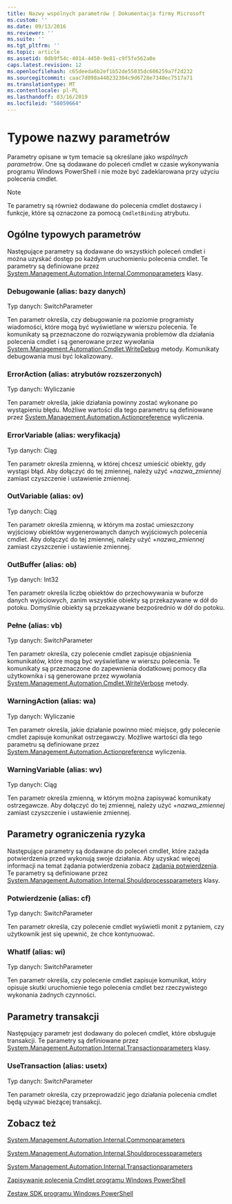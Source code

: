 ```yaml
---
title: Nazwy wspólnych parametrów | Dokumentacja firmy Microsoft
ms.custom: ''
ms.date: 09/13/2016
ms.reviewer: ''
ms.suite: ''
ms.tgt_pltfrm: ''
ms.topic: article
ms.assetid: 0db9f54c-4014-4450-9e81-c9f5fe562a0e
caps.latest.revision: 12
ms.openlocfilehash: c65deeda6b2ef1b52de55035dc606259a7f2d232
ms.sourcegitcommit: caac7d098a448232304c9d6728e7340ec7517a71
ms.translationtype: MT
ms.contentlocale: pl-PL
ms.lasthandoff: 03/16/2019
ms.locfileid: "58059664"
---
```

# <a name="common-parameter-names"></a>Typowe nazwy parametrów

Parametry opisane w tym temacie są określane jako *wspólnych parametrów*. One są dodawane do poleceń cmdlet w czasie wykonywania programu Windows PowerShell i nie może być zadeklarowana przy użyciu polecenia cmdlet.

> [!NOTE]
> Te parametry są również dodawane do polecenia cmdlet dostawcy i funkcje, które są oznaczone za pomocą `CmdletBinding` atrybutu.

## <a name="general-common-parameters"></a>Ogólne typowych parametrów

Następujące parametry są dodawane do wszystkich poleceń cmdlet i można uzyskać dostęp po każdym uruchomieniu polecenia cmdlet. Te parametry są definiowane przez [System.Management.Automation.Internal.Commonparameters](/dotnet/api/System.Management.Automation.Internal.CommonParameters) klasy.

### <a name="debug-alias-db"></a>Debugowanie (alias: bazy danych)

Typ danych: SwitchParameter

Ten parametr określa, czy debugowanie na poziomie programisty wiadomości, które mogą być wyświetlane w wierszu polecenia. Te komunikaty są przeznaczone do rozwiązywania problemów dla działania polecenia cmdlet i są generowane przez wywołania [System.Management.Automation.Cmdlet.WriteDebug](/dotnet/api/System.Management.Automation.Cmdlet.WriteDebug) metody. Komunikaty debugowania musi być lokalizowany.

### <a name="erroraction-alias-ea"></a>ErrorAction (alias: atrybutów rozszerzonych)

Typ danych: Wyliczanie

Ten parametr określa, jakie działania powinny zostać wykonane po wystąpieniu błędu. Możliwe wartości dla tego parametru są definiowane przez [System.Management.Automation.Actionpreference](/dotnet/api/System.Management.Automation.ActionPreference) wyliczenia.

### <a name="errorvariable-alias-ev"></a>ErrorVariable (alias: weryfikacją)

Typ danych: Ciąg

Ten parametr określa zmienną, w której chcesz umieścić obiekty, gdy wystąpi błąd. Aby dołączyć do tej zmiennej, należy użyć +*nazwa_zmiennej* zamiast czyszczenie i ustawienie zmiennej.

### <a name="outvariable-alias-ov"></a>OutVariable (alias: ov)

Typ danych: Ciąg

Ten parametr określa zmienną, w którym ma zostać umieszczony wyjściowy obiektów wygenerowanych danych wyjściowych polecenia cmdlet. Aby dołączyć do tej zmiennej, należy użyć +*nazwa_zmiennej* zamiast czyszczenie i ustawienie zmiennej.

### <a name="outbuffer-alias-ob"></a>OutBuffer (alias: ob)

Typ danych: Int32

Ten parametr określa liczbę obiektów do przechowywania w buforze danych wyjściowych, zanim wszystkie obiekty są przekazywane w dół do potoku. Domyślnie obiekty są przekazywane bezpośrednio w dół do potoku.

### <a name="verbose-alias-vb"></a>Pełne (alias: vb)

Typ danych: SwitchParameter

Ten parametr określa, czy polecenie cmdlet zapisuje objaśnienia komunikatów, które mogą być wyświetlane w wierszu polecenia. Te komunikaty są przeznaczone do zapewnienia dodatkowej pomocy dla użytkownika i są generowane przez wywołania [System.Management.Automation.Cmdlet.WriteVerbose](/dotnet/api/System.Management.Automation.Cmdlet.WriteVerbose) metody.

### <a name="warningaction-alias-wa"></a>WarningAction (alias: wa)

Typ danych: Wyliczanie

Ten parametr określa, jakie działanie powinno mieć miejsce, gdy polecenie cmdlet zapisuje komunikat ostrzegawczy. Możliwe wartości dla tego parametru są definiowane przez [System.Management.Automation.Actionpreference](/dotnet/api/System.Management.Automation.ActionPreference) wyliczenia.

### <a name="warningvariable-alias-wv"></a>WarningVariable (alias: wv)

Typ danych: Ciąg

Ten parametr określa zmienną, w którym można zapisywać komunikaty ostrzegawcze. Aby dołączyć do tej zmiennej, należy użyć +*nazwa_zmiennej* zamiast czyszczenie i ustawienie zmiennej.

## <a name="risk-mitigation-parameters"></a>Parametry ograniczenia ryzyka

Następujące parametry są dodawane do poleceń cmdlet, które zażąda potwierdzenia przed wykonują swoje działania. Aby uzyskać więcej informacji na temat żądania potwierdzenia zobacz [żądania potwierdzenia](./requesting-confirmation-from-cmdlets.md). Te parametry są definiowane przez [System.Management.Automation.Internal.Shouldprocessparameters](/dotnet/api/System.Management.Automation.Internal.ShouldProcessParameters) klasy.

### <a name="confirm-alias-cf"></a>Potwierdzenie (alias: cf)

Typ danych: SwitchParameter

Ten parametr określa, czy polecenie cmdlet wyświetli monit z pytaniem, czy użytkownik jest się upewnić, że chce kontynuować.

### <a name="whatif-alias-wi"></a>WhatIf (alias: wi)

Typ danych: SwitchParameter

Ten parametr określa, czy polecenie cmdlet zapisuje komunikat, który opisuje skutki uruchomienie tego polecenia cmdlet bez rzeczywistego wykonania żadnych czynności.

## <a name="transaction-parameters"></a>Parametry transakcji

Następujący parametr jest dodawany do poleceń cmdlet, które obsługuje transakcji. Te parametry są definiowane przez [System.Management.Automation.Internal.Transactionparameters](/dotnet/api/System.Management.Automation.Internal.TransactionParameters) klasy.

### <a name="usetransaction-alias-usetx"></a>UseTransaction (alias: usetx)

Typ danych: SwitchParameter

Ten parametr określa, czy przeprowadzić jego działania polecenia cmdlet będą używać bieżącej transakcji.

## <a name="see-also"></a>Zobacz też

[System.Management.Automation.Internal.Commonparameters](/dotnet/api/System.Management.Automation.Internal.CommonParameters)

[System.Management.Automation.Internal.Shouldprocessparameters](/dotnet/api/System.Management.Automation.Internal.ShouldProcessParameters)

[System.Management.Automation.Internal.Transactionparameters](/dotnet/api/System.Management.Automation.Internal.TransactionParameters)

[Zapisywanie polecenia Cmdlet programu Windows PowerShell](./writing-a-windows-powershell-cmdlet.md)

[Zestaw SDK programu Windows PowerShell](../windows-powershell-reference.md)
